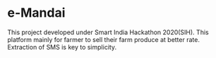# e-Mandai
This project developed under Smart India Hackathon 2020(SIH). This platform mainly for farmer to sell their farm produce at better rate. Extraction of SMS is key to simplicity.
